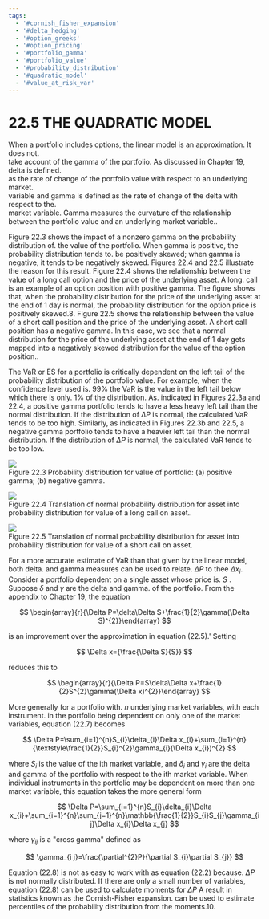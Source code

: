 ```yaml
---
tags:
  - '#cornish_fisher_expansion'
  - '#delta_hedging'
  - '#option_greeks'
  - '#option_pricing'
  - '#portfolio_gamma'
  - '#portfolio_value'
  - '#probability_distribution'
  - '#quadratic_model'
  - '#value_at_risk_var'
---
```

# 22.5  THE QUADRATIC MODEL  

When a portfolio includes options, the linear model is an approximation. It does not.   
take account of the gamma of the portfolio. As discussed in Chapter 19, delta is defined.   
as the rate of change of the portfolio value with respect to an underlying market.   
variable and gamma is defined as the rate of change of the delta with respect to the.   
market variable. Gamma measures the curvature of the relationship between the portfolio value and an underlying market variable..  

Figure 22.3 shows the impact of a nonzero gamma on the probability distribution of. the value of the portfolio. When gamma is positive, the probability distribution tends to. be positively skewed; when gamma is negative, it tends to be negatively skewed. Figures 22.4 and 22.5 illustrate the reason for this result. Figure 22.4 shows the relationship between the value of a long call option and the price of the underlying asset. A long. call is an example of an option position with positive gamma. The figure shows that, when the probability distribution for the price of the underlying asset at the end of 1 day is normal, the probability distribution for the option price is positively skewed.8. Figure 22.5 shows the relationship between the value of a short call position and the price of the underlying asset. A short call position has a negative gamma. In this case, we see that a normal distribution for the price of the underlying asset at the end of 1 day gets mapped into a negatively skewed distribution for the value of the option position..  

The VaR or ES for a portfolio is critically dependent on the left tail of the probability distribution of the portfolio value. For example, when the confidence level used is. $99\%$ the $\mathrm{VaR}$ is the value in the left tail below which there is only. $1\%$ of the distribution. As. indicated in Figures 22.3a and 22.4, a positive gamma portfolio tends to have a less heavy left tail than the normal distribution. If the distribution of $\Delta P$ is normal, the calculated VaR tends to be too high. Similarly, as indicated in Figures 22.3b and 22.5, a negative gamma portfolio tends to have a heavier left tail than the normal distribution. If the distribution of $\Delta P$ is normal, the calculated VaR tends to be too low.  

![](images/297e7a22026ed74af815022c419f72460e8abd84318d0e89a524dffd0568de18.jpg)  
Figure 22.3  Probability distribution for value of portfolio: (a) positive gamma; (b) negative gamma.  

![](images/1ca6323bbc85a5a69ebd66cffacd69dd07f30290165b5c47cb8628182bc6694a.jpg)  
Figure 22.4 Translation of normal probability distribution for asset into probability distribution for value of a long call on asset..  

![](images/9fc3dc8a410e4112a5a9fbcd13c56bc745df53b4d71b4e11abdb78446fd78cfa.jpg)  
Figure 22.5 Translation of normal probability distribution for asset into probability distribution for value of a short call on asset.  

For a more accurate estimate of $\mathrm{VaR}$ than that given by the linear model, both delta. and gamma measures can be used to relate. $\Delta P$ to thee $\Delta x_{i}.$ Consider a portfolio dependent on a single asset whose price is. $S$ . Suppose $\delta$ and $\gamma$ are the delta and gamma. of the portfolio. From the appendix to Chapter 19, the equation  

$$
\begin{array}{r}{\Delta P=\delta\Delta S+\frac{1}{2}\gamma(\Delta S)^{2}}\end{array}
$$  

is an improvement over the approximation in equation (22.5).' Setting  

$$
\Delta x={\frac{\Delta S}{S}}
$$  

reduces this to  

$$
\begin{array}{r}{\Delta P=S\delta\Delta x+\frac{1}{2}S^{2}\gamma(\Delta x)^{2}}\end{array}
$$  

More generally for a portfolio with. $n$ underlying market variables, with each instrument. in the portfolio being dependent on only one of the market variables, equation (22.7) becomes  

$$
\Delta P=\sum_{i=1}^{n}S_{i}\delta_{i}\Delta x_{i}+\sum_{i=1}^{n}{\textstyle\frac{1}{2}}S_{i}^{2}\gamma_{i}(\Delta x_{i})^{2} 
$$  

where $S_{i}$ is the value of the ith market variable, and $\delta_{i}$ and $\gamma_{i}$ are the delta and gamma of the portfolio with respect to the ith market variable. When individual instruments in the portfolio may be dependent on more than one market variable, this equation takes the more general form  

$$
\Delta P=\sum_{i=1}^{n}S_{i}\delta_{i}\Delta x_{i}+\sum_{i=1}^{n}\sum_{j=1}^{n}\mathbb{\frac{1}{2}}S_{i}S_{j}\gamma_{i j}\Delta x_{i}\Delta x_{j}
$$  

where $\gamma_{i j}$ is a "cross gamma" defined as  

$$
\gamma_{i j}=\frac{\partial^{2}P}{\partial S_{i}\partial S_{j}}
$$  

Equation (22.8) is not as easy to work with as equation (22.2) because. $\Delta P$ is not normally distributed. If there are only a small number of variables, equation (22.8) can be used to calculate moments for $\Delta P$ A result in statistics known as the Cornish-Fisher expansion. can be used to estimate percentiles of the probability distribution from the moments.10.  
